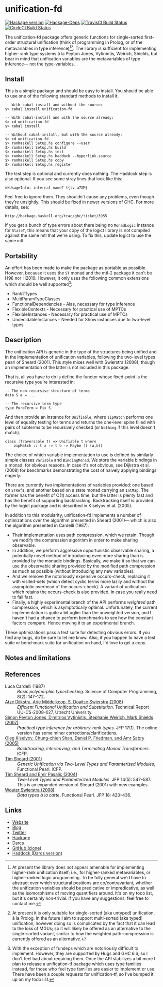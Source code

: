 unification-fd
==============
[![Hackage version](https://img.shields.io/hackage/v/unification-fd.svg?style=flat)](https://hackage.haskell.org/package/unification-fd) 
[![Hackage-Deps](https://img.shields.io/hackage-deps/v/unification-fd.svg?style=flat)](http://packdeps.haskellers.com/specific?package=unification-fd)
[![TravisCI Build Status](https://img.shields.io/travis/wrengr/unification-fd.svg?style=flat)](https://travis-ci.org/wrengr/unification-fd) 
[![CircleCI Build Status](https://circleci.com/gh/wrengr/unification-fd.svg?style=shield&circle-token=b57517657c556be6fd8fca92b843f9e4cffaf8d1)](https://circleci.com/gh/wrengr/unification-fd)

The unification-fd package offers generic functions for single-sorted
first-order structural unification (think of programming in Prolog,
or of the metavariables in type inference)[^1][^2]. The library
*is* sufficient for implementing higher-rank type systems à la
Peyton Jones, Vytiniotis, Weirich, Shields, but bear in mind that
unification variables are the metavariables of type inference— not
the type-variables.


## Install

This is a simple package and should be easy to install. You should
be able to use one of the following standard methods to install it.

    -- With cabal-install and without the source:
    $> cabal install unification-fd
    
    -- With cabal-install and with the source already:
    $> cd unification-fd
    $> cabal install
    
    -- Without cabal-install, but with the source already:
    $> cd unification-fd
    $> runhaskell Setup.hs configure --user
    $> runhaskell Setup.hs build
    $> runhaskell Setup.hs test
    $> runhaskell Setup.hs haddock --hyperlink-source
    $> runhaskell Setup.hs copy
    $> runhaskell Setup.hs register

The test step is optional and currently does nothing. The Haddock
step is also optional. If you see some stray lines that look like
this:

    mkUsageInfo: internal name? t{tv a7XM}

Feel free to ignore them. They shouldn't cause any problems, even
though they're unsightly. This should be fixed in newer versions
of GHC. For more details, see:

    http://hackage.haskell.org/trac/ghc/ticket/3955

If you get a bunch of type errors about there being no `MonadLogic`
instance for `StateT`, this means that your copy of the logict
library is not compiled against the same mtl that we're using. To
fix this, update logict to use the same mtl.


## Portability

An effort has been made to make the package as portable as possible.
However, because it uses the `ST` monad and the mtl-2 package it
can't be H98 nor H2010. However, it only uses the following common
extensions which should be well supported[^3]:

* Rank2Types
* MultiParamTypeClasses
* FunctionalDependencies - Alas, necessary for type inference
* FlexibleContexts - Necessary for practical use of MPTCs
* FlexibleInstances - Necessary for practical use of MPTCs
* UndecidableInstances - Needed for Show instances due to two-level types


## Description

The unification API is generic in the type of the structures being
unified and in the implementation of unification variables, following
the two-level types pearl of Sheard (2001). This style mixes well
with Swierstra (2008), though an implementation of the latter is
not included in this package.

That is, all you have to do is define the functor whose fixed-point
is the recursive type you're interested in:

    -- The non-recursive structure of terms
    data S a = ...

    -- The recursive term type
    type PureTerm = Fix S

And then provide an instance for `Unifiable`, where `zipMatch`
performs one level of equality testing for terms and returns the
one-level spine filled with pairs of subterms to be recursively
checked (or `Nothing` if this level doesn't match).

    class (Traversable t) => Unifiable t where
        zipMatch :: t a -> t b -> Maybe (t (a,b))

The choice of which variable implementation to use is defined by
similarly simple classes `Variable` and `BindingMonad`. We store
the variable bindings in a monad, for obvious reasons. In case it's
not obvious, see Dijkstra et al. (2008) for benchmarks demonstrating
the cost of naively applying bindings eagerly.

There are currently two implementations of variables provided: one
based on `STRef`s, and another based on a state monad carrying an
`IntMap`. The former has the benefit of O(1) access time, but the
latter is plenty fast and has the benefit of supporting backtracking.
Backtracking itself is provided by the logict package and is described
in Kiselyov et al. (2005).

In addition to this modularity, unification-fd implements a number
of optimizations over the algorithm presented in Sheard (2001)—
which is also the algorithm presented in Cardelli (1987).

* Their implementation uses path compression, which we retain.
    Though we modify the compression algorithm in order to make
    sharing observable.
* In addition, we perform aggressive opportunistic observable
    sharing, a potentially novel method of introducing even more
    sharing than is provided by the monadic bindings. Basically,
    we make it so that we can use the observable sharing provided
    by the modified path compression as much as possible (without
    introducing any new variables).
* And we remove the notoriously expensive occurs-check, replacing
    it with visited-sets (which detect cyclic terms more lazily and
    without the asymptotic overhead of the occurs-check). A variant
    of unification which retains the occurs-check is also provided,
    in case you really need to fail fast.
* Finally, a highly experimental branch of the API performs *weighted*
    path compression, which is asymptotically optimal. Unfortunately,
    the current implementation is quite a bit uglier than the
    unweighted version, and I haven't had a chance to perform
    benchmarks to see how the constant factors compare. Hence moving
    it to an experimental branch.

These optimizations pass a test suite for detecting obvious errors.
If you find any bugs, do be sure to let me know. Also, if you happen
to have a test suite or benchmark suite for unification on hand,
I'd love to get a copy.


## Notes and limitations

[^1]: At present the library does not appear amenable for implementing
higher-rank unification itself; i.e., for higher-ranked metavariables,
or higher-ranked logic programming. To be fully general we'd have
to abstract over which structural positions are co/contravariant,
whether the unification variables should be predicative or
impredicative, as well as the isomorphisms of moving quantifiers
around. It's on my todo list, but it's certainly non-trivial. If
you have any suggestions, feel free to contact me.

[^2]: At present it is only suitable for single-sorted (aka untyped)
unification, à la Prolog. In the future I aim to support multi-sorted
(aka typed) unification, however doing so is complicated by the
fact that it can lead to the loss of MGUs; so it will likely be
offered as an alternative to the single-sorted variant, similar to
how the weighted path-compression is currently offered as an
alternative.

[^3]: With the exception of fundeps which are notoriously difficult
to implement. However, they are supported by Hugs and GHC 6.6, so
I don't feel bad about requiring them. Once the API stabilizes a
bit more I plan to release a unification-tf package which uses type
families instead, for those who feel type families are easier to
implement or use. There have been a couple requests for unification-tf,
so I've bumped it up on my todo list.


## References

<dl>
<dt
    >Luca Cardelli (1987)</dt>
<dd><i>Basic polymorphic typechecking</i>.
    Science of Computer Programming, 8(2): 147–172.</dd>
<dt
    ><a href="http://www.cs.uu.nl/research/techreps/repo/CS-2008/2008-027.pdf"
    >Atze Dijkstra, Arie Middelkoop, S. Doaitse Swierstra (2008)</a></dt>
<dd><i>Efficient Functional Unification and Substitution</i>.
    Technical Report UU-CS-2008-027, Utrecht University.</dd>
<dt
    ><a href="http://research.microsoft.com/en-us/um/people/simonpj/papers/higher-rank/putting.pdf"
    >Simon Peyton Jones, Dimitrios Vytiniotis, Stephanie Weirich, Mark
    Shields (2007)</a></dt>
<dd><i>Practical type inference for arbitrary-rank types</i>.
    JFP 17(1). The online version has some minor corrections/clarifications.</dd>
<dt
    ><a href="http://www.cs.rutgers.edu/~ccshan/logicprog/LogicT-icfp2005.pdf"
    >Oleg Kiselyov, Chung-chieh Shan, Daniel P. Friedman, and Amr Sabry (2005)</a></dt>
<dd><i>Backtracking, Interleaving, and Terminating Monad Transformers</i>.
    ICFP.</dd>
<dt
    ><a href="http://web.cecs.pdx.edu/~sheard/papers/generic.ps"
    >Tim Sheard (2001)</a></dt>
<dd><i>Generic Unification via Two-Level Types and Paramterized Modules</i>,
    Functional Pearl. ICFP.</dd>
<dt
    ><a href="http://web.cecs.pdx.edu/~sheard/papers/JfpPearl.ps"
    >Tim Sheard and Emir Pasalic (2004)</a></dt>
<dd><i>Two-Level Types and Parameterized Modules</i>.
    JFP 14(5): 547–587.
    This is an expanded version of Sheard (2001) with new examples.</dd>
<dt
    ><a href="http://www.cs.ru.nl/~wouters/Publications/DataTypesALaCarte.pdf"
    >Wouter Swierstra (2008)</a></dt>
<dd><i>Data types à la carte</i>,
    Functional Pearl. JFP 18: 423–436.</dd>
</dl>


## Links

* [Website](http://cl.indiana.edu/~wren/)
* [Blog](http://winterkoninkje.dreamwidth.org/)
* [Twitter](https://twitter.com/wrengr)
* [Hackage](http://hackage.haskell.org/package/unification-fd)
* [Darcs](http://code.haskell.org/~wren/unification-fd)
* [GitHub (clone)](https://github.com/wrengr/unification-fd)
* [Haddock (Darcs version)
    ](http://code.haskell.org/~wren/unification-fd/dist/doc/html/unification-fd)
